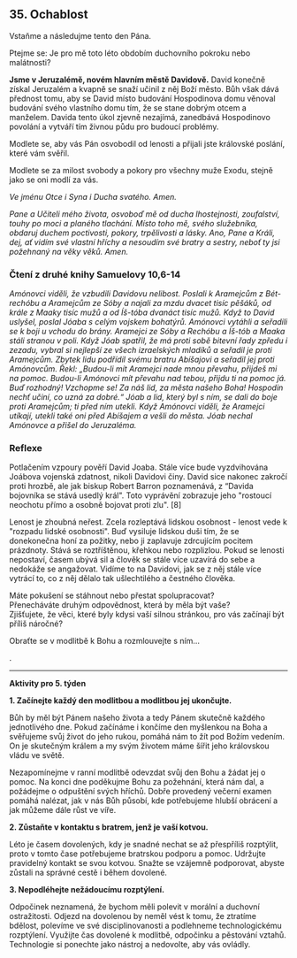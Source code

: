 ## 35. **Ochablost**

Vstaňme a následujme tento den Pána.

Ptejme se: Je pro mě toto léto obdobím duchovního pokroku nebo malátnosti?

**Jsme v Jeruzalémě, novém hlavním městě Davidově.** David konečně získal Jeruzalém a kvapně se snaží učinil z něj Boží město. Bůh však dává přednost tomu, aby se David místo budování Hospodinova domu věnoval budování svého vlastního domu tím, že se stane dobrým otcem a manželem. Davida tento úkol zjevně nezajímá, zanedbává Hospodinovo povolání a vytváří tím živnou půdu pro budoucí problémy.

Modlete se, aby vás Pán osvobodil od lenosti a přijali jste královské poslání, které vám svěřil.

Modlete se za milost svobody a pokory pro všechny muže Exodu, stejně jako se oni modlí za vás.

_Ve jménu Otce i Syna i Ducha svatého. Amen._

_Pane a Učiteli mého života, osvoboď mě od ducha lhostejnosti, zoufalství, touhy po moci a planého tlachání. Místo toho mě, svého služebníka, obdaruj duchem poctivosti, pokory, trpělivosti a lásky. Ano, Pane a Králi, dej, ať vidím své vlastní hříchy a nesoudím své bratry a sestry, neboť ty jsi požehnaný na věky věků. Amen._

### Čtení z druhé knihy Samuelovy 10,6-14

_Amónovci viděli, že vzbudili Davidovu nelibost. Poslali k Aramejcům z Bét-rechóbu a Aramejcům ze Sóby a najali za mzdu dvacet tisíc pěšáků, od krále z Maaky tisíc mužů a od Íš-tóba dvanáct tisíc mužů. Když to David uslyšel, poslal Jóaba s celým vojskem bohatýrů. Amónovci vytáhli a seřadili se k boji u vchodu do brány. Aramejci ze Sóby a Rechóbu a Íš-tób a Maaka stáli stranou v poli. Když Jóab spatřil, že má proti sobě bitevní řady zpředu i zezadu, vybral si nejlepší ze všech izraelských mladíků a seřadil je proti Aramejcům. Zbytek lidu podřídil svému bratru Abíšajovi a seřadil jej proti Amónovcům. Řekl: „Budou-li mít Aramejci nade mnou převahu, přijdeš mi na pomoc. Budou-li Amónovci mít převahu nad tebou, přijdu ti na pomoc já. Buď rozhodný! Vzchopme se! Za náš lid, za města našeho Boha! Hospodin nechť učiní, co uzná za dobré.“ Jóab a lid, který byl s ním, se dali do boje proti Aramejcům; ti před ním utekli. Když Amónovci viděli, že Aramejci utíkají, utekli také oni před Abíšajem a vešli do města. Jóab nechal Amónovce a přišel do Jeruzaléma._

### Reflexe

Potlačením vzpoury pověří David Joaba. Stále více bude vyzdvihována Joábova vojenská zdatnost, nikoli Davidovi činy. David sice nakonec zakročí proti hrozbě, ale jak biskup Robert Barron poznamenává, z “Davida bojovníka se stává usedlý král". Toto vyprávění zobrazuje jeho "rostoucí neochotu přímo a osobně bojovat proti zlu". [8]

Lenost je zhoubná neřest. Zcela rozleptává lidskou osobnost - lenost vede k "rozpadu lidské osobnosti". Buď vysiluje lidskou duši tím, že se donekonečna honí za požitky, nebo ji zaplavuje zdrcujícím pocitem prázdnoty. Stává se roztříštěnou, křehkou nebo rozplizlou. Pokud se lenosti nepostaví, časem ubývá sil a člověk se stále více uzavírá do sebe a nedokáže se angažovat. Vidíme to na Davidovi, jak se z něj stále více vytrácí to, co z něj dělalo tak ušlechtilého a čestného člověka.

Máte pokušení se stáhnout nebo přestat spolupracovat? \
Přenecháváte druhým odpovědnost, která by měla být vaše? \
Zjišťujete, že věci, které byly kdysi vaší silnou stránkou, pro vás začínají být příliš náročné?

Obraťte se v modlitbě k Bohu a rozmlouvejte s ním…

.

---

**Aktivity pro 5. týden**

**1. Začínejte každý den modlitbou a modlitbou jej ukončujte.**

Bůh by měl být Pánem našeho života a tedy Pánem skutečně každého jednotlivého dne. Pokud začínáme i končíme den myšlenkou na Boha a svěřujeme svůj život do jeho rukou, pomáhá nám to žít pod Božím vedením. On je skutečným králem a my svým životem máme šířit jeho královskou vládu ve světě.

Nezapomínejme v ranní modlitbě odevzdat svůj den Bohu a žádat jej o pomoc. Na konci dne poděkujme Bohu za požehnání, která nám dal, a požádejme o odpuštění svých hříchů. Dobře provedený večerní examen pomáhá nalézat, jak v nás Bůh působí, kde potřebujeme hlubší obrácení a jak můžeme dále růst ve víře.

**2. Zůstaňte v kontaktu s bratrem, jenž je vaší kotvou.**

Léto je časem dovolených, kdy je snadné nechat se až přespříliš rozptýlit, proto v tomto čase potřebujeme bratrskou podporu a pomoc. Udržujte pravidelný kontakt se svou kotvou. Snažte se vzájemně podporovat, abyste zůstali na správné cestě i během dovolené.

**3. Nepodléhejte nežádoucímu rozptýlení.**

Odpočinek neznamená, že bychom měli polevit v morální a duchovní ostražitosti. Odjezd na dovolenou by neměl vést k tomu, že ztratíme bdělost, polevíme ve své disciplinovanosti a podlehneme technologickému rozptýlení. Využijte čas dovolené k modlitbě, odpočinku a pěstování vztahů. Technologie si ponechte jako nástroj a nedovolte, aby vás ovládly.
